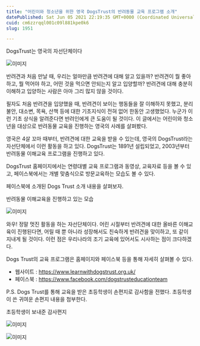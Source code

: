 ```yaml
---
title: "어린이와 청소년을 위한 영국 DogsTrust의 반려동물 교육 프로그램 소개"
datePublished: Sat Jun 05 2021 22:19:35 GMT+0000 (Coordinated Universal Time)
cuid: cm6zzrqql001c09l881kpe0k6
slug: 1951

---
```



DogsTrust는 영국의 자선단체이다

![이미지](https://cdn.hashnode.com/res/hashnode/image/upload/v1739248694217/3743d954-68cf-426a-80bc-1563fa48ef5e.png)

반려견과 처음 만날 때, 우리는 얼마만큼 반려견에 대해 알고 있을까? 반려견이 뭘 좋아하고, 뭘 먹어야 하고, 어떤 것을 먹으면 안되는지 알고 입양할까? 반려견에 대해 충분히 이해하고 입양하는 사람은 아마 그리 많지 않을 것이다.

필자도 처음 반려견을 입양했을 때, 반려견이 보이는 행동들을 잘 이해하지 못했고, 분리불안, 대소변, 목욕, 산책 등에 대한 기초지식이 전혀 없어 한동안 고생했었다. 누군가 이런 기초 상식을 알려준다면 반려인에게 큰 도움이 될 것이다. 이 글에서는 어린이와 청소년을 대상으로 반려동물 교육을 진행하는 영국의 사례를 살펴봤다.

영국은 4살 꼬마 때부터, 반려견에 대한 교육을 받을 수 있는데, 영국의 DogsTrust라는 자선단체에서 이런 활동을 하고 있다. DogsTrust는 1891년 설립되었고, 2003년부터 반려동물 이해교육 프로그램을 진행하고 있다.

DogsTrust 홈페이지에서는 연령대별 교육 프로그램과 동영상, 교육자료 등을 볼 수 있고, 페이스북에서는 개별 맞춤식으로 방문교육하는 모습도 볼 수 있다.

페이스북에 소개된 Dogs Trust 소개 내용을 살펴보자.

반려동물 이해교육을 진행하고 있는 모습

![이미지](https://cdn.hashnode.com/res/hashnode/image/upload/v1739248695979/be4d3caf-cc15-4f15-b9f5-86cce67905d2.jpeg)

와우! 정말 멋진 활동을 하는 자선단체이다. 어린 시절부터 반려견에 대한 올바른 이해교육이 진행된다면, 어릴 때 뿐 아니라 성장해서도 친숙하게 반려견을 맞이하고, 또 같이 지내게 될 것이다. 이런 점은 우리나라의 조기 교육에 있어서도 시사하는 점이 크다하겠다.

Dogs Trust의 교육 프로그램은 홈페이지와 페이스북 등을 통해 자세히 살펴볼 수 있다.

- 웹사이트 : https://www.learnwithdogstrust.org.uk/
- 페이스북 : https://www.facebook.com/dogstrusteducationteam

P.S. Dogs Trust를 통해 교육을 받은 초등학생이 손편지로 감사함을 전했다. 초등학생이 쓴 귀여운 손편지 내용을 첨부한다.

초등학생이 보내준 감사편지

![이미지](https://cdn.hashnode.com/res/hashnode/image/upload/v1739248697778/369f95a1-4bef-42a0-8439-8227f41df70b.jpeg)

![이미지](https://cdn.hashnode.com/res/hashnode/image/upload/v1739248699794/96c6c063-72f1-4dfd-bc6c-3d6cfa7924d2.jpeg)